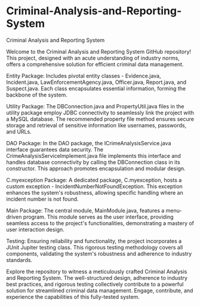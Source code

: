 # Criminal-Analysis-and-Reporting-System
Criminal Analysis and Reporting System

Welcome to the Criminal Analysis and Reporting System GitHub repository! This project, designed with an acute understanding of industry norms, offers a comprehensive solution for efficient criminal data management.

Entity Package:
Includes pivotal entity classes - Evidence.java, Incident.java, LawEnforcementAgency.java, Officer.java, Report.java, and Suspect.java. Each class encapsulates essential information, forming the backbone of the system.

Utility Package:
The DBConnection.java and PropertyUtil.java files in the utility package employ JDBC connectivity to seamlessly link the project with a MySQL database. The recommended property file method ensures secure storage and retrieval of sensitive information like usernames, passwords, and URLs.

DAO Package:
In the DAO package, the ICrimeAnalysisService.java interface guarantees data security. The CrimeAnalysisServiceImplement.java file implements this interface and handles database connectivity by calling the DBConnection class in its constructor. This approach promotes encapsulation and modular design.

C.myexception Package:
A dedicated package, C.myexception, hosts a custom exception - IncidentNumberNotFoundException. This exception enhances the system's robustness, allowing specific handling where an incident number is not found.

Main Package:
The central module, MainModule.java, features a menu-driven program. This module serves as the user interface, providing seamless access to the project's functionalities, demonstrating a mastery of user interaction design.

Testing:
Ensuring reliability and functionality, the project incorporates a JUnit Jupiter testing class. This rigorous testing methodology covers all components, validating the system's robustness and adherence to industry standards.

Explore the repository to witness a meticulously crafted Criminal Analysis and Reporting System. The well-structured design, adherence to industry best practices, and rigorous testing collectively contribute to a powerful solution for streamlined criminal data management. Engage, contribute, and experience the capabilities of this fully-tested system.
